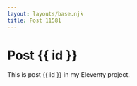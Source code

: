 ```yaml
---
layout: layouts/base.njk
title: Post 11581
---
```


# Post {{ id }}

This is post {{ id }} in my Eleventy project.
